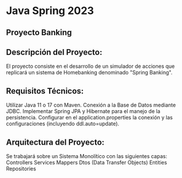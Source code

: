 # Java Spring 2023
## Proyecto Banking
## Descripción del Proyecto:
El proyecto consiste en el desarrollo de un simulador de acciones que replicará un sistema de Homebanking denominado "Spring Banking".

## Requisitos Técnicos:
Utilizar Java 11 o 17 con Maven.
Conexión a la Base de Datos mediante JDBC.
Implementar Spring JPA y Hibernate para el manejo de la persistencia.
Configurar en el application.properties la conexión y las configuraciones (incluyendo ddl.auto=update).

## Arquitectura del Proyecto:
Se trabajará sobre un Sistema Monolítico con las siguientes capas: Controllers Services Mappers Dtos (Data Transfer Objects) Entities Repositories
